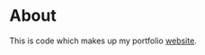 # About

This is code which makes up my portfolio [website](https://mmguinness.github.io/portfolio/).<br>
